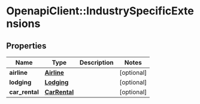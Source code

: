 # OpenapiClient::IndustrySpecificExtensions

## Properties
Name | Type | Description | Notes
------------ | ------------- | ------------- | -------------
**airline** | [**Airline**](Airline.md) |  | [optional] 
**lodging** | [**Lodging**](Lodging.md) |  | [optional] 
**car_rental** | [**CarRental**](CarRental.md) |  | [optional] 


